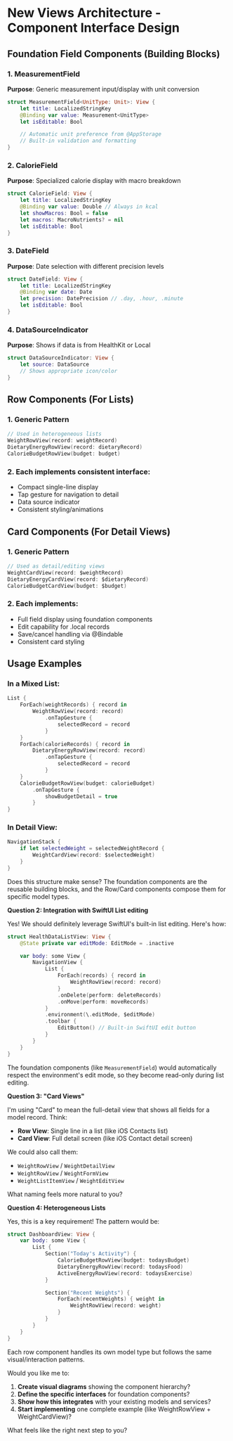# New Views Architecture - Component Interface Design

## Foundation Field Components (Building Blocks)

### 1. MeasurementField
**Purpose**: Generic measurement input/display with unit conversion
```swift
struct MeasurementField<UnitType: Unit>: View {
    let title: LocalizedStringKey
    @Binding var value: Measurement<UnitType>
    let isEditable: Bool

    // Automatic unit preference from @AppStorage
    // Built-in validation and formatting
}
```

### 2. CalorieField
**Purpose**: Specialized calorie display with macro breakdown
```swift
struct CalorieField: View {
    let title: LocalizedStringKey
    @Binding var value: Double // Always in kcal
    let showMacros: Bool = false
    let macros: MacroNutrients? = nil
    let isEditable: Bool
}
```

### 3. DateField
**Purpose**: Date selection with different precision levels
```swift
struct DateField: View {
    let title: LocalizedStringKey
    @Binding var date: Date
    let precision: DatePrecision // .day, .hour, .minute
    let isEditable: Bool
}
```

### 4. DataSourceIndicator
**Purpose**: Shows if data is from HealthKit or Local
```swift
struct DataSourceIndicator: View {
    let source: DataSource
    // Shows appropriate icon/color
}
```

## Row Components (For Lists)

### 1. Generic Pattern
```swift
// Used in heterogeneous lists
WeightRowView(record: weightRecord)
DietaryEnergyRowView(record: dietaryRecord)
CalorieBudgetRowView(budget: budget)
```

### 2. Each implements consistent interface:
- Compact single-line display
- Tap gesture for navigation to detail
- Data source indicator
- Consistent styling/animations

## Card Components (For Detail Views)

### 1. Generic Pattern
```swift
// Used as detail/editing views
WeightCardView(record: $weightRecord)
DietaryEnergyCardView(record: $dietaryRecord)
CalorieBudgetCardView(budget: $budget)
```

### 2. Each implements:
- Full field display using foundation components
- Edit capability for .local records
- Save/cancel handling via @Bindable
- Consistent card styling

## Usage Examples

### In a Mixed List:
```swift
List {
    ForEach(weightRecords) { record in
        WeightRowView(record: record)
            .onTapGesture {
                selectedRecord = record
            }
    }
    ForEach(calorieRecords) { record in
        DietaryEnergyRowView(record: record)
            .onTapGesture {
                selectedRecord = record
            }
    }
    CalorieBudgetRowView(budget: calorieBudget)
        .onTapGesture {
            showBudgetDetail = true
        }
}
```

### In Detail View:
```swift
NavigationStack {
    if let selectedWeight = selectedWeightRecord {
        WeightCardView(record: $selectedWeight)
    }
}
```

Does this structure make sense? The foundation components are the reusable building blocks, and the Row/Card components compose them for specific model types.

**Question 2: Integration with SwiftUI List editing**

Yes! We should definitely leverage SwiftUI's built-in list editing. Here's how:

```swift
struct HealthDataListView: View {
    @State private var editMode: EditMode = .inactive

    var body: some View {
        NavigationView {
            List {
                ForEach(records) { record in
                    WeightRowView(record: record)
                }
                .onDelete(perform: deleteRecords)
                .onMove(perform: moveRecords)
            }
            .environment(\.editMode, $editMode)
            .toolbar {
                EditButton() // Built-in SwiftUI edit button
            }
        }
    }
}
```

The foundation components (like `MeasurementField`) would automatically respect the environment's edit mode, so they become read-only during list editing.

**Question 3: "Card Views"**

I'm using "Card" to mean the full-detail view that shows all fields for a model record. Think:
- **Row View**: Single line in a list (like iOS Contacts list)
- **Card View**: Full detail screen (like iOS Contact detail screen)

We could also call them:
- `WeightRowView` / `WeightDetailView`
- `WeightRowView` / `WeightFormView`
- `WeightListItemView` / `WeightEditView`

What naming feels more natural to you?

**Question 4: Heterogeneous Lists**

Yes, this is a key requirement! The pattern would be:

```swift
struct DashboardView: View {
    var body: some View {
        List {
            Section("Today's Activity") {
                CalorieBudgetRowView(budget: todaysBudget)
                DietaryEnergyRowView(record: todaysFood)
                ActiveEnergyRowView(record: todaysExercise)
            }

            Section("Recent Weights") {
                ForEach(recentWeights) { weight in
                    WeightRowView(record: weight)
                }
            }
        }
    }
}
```

Each row component handles its own model type but follows the same visual/interaction patterns.

Would you like me to:
1. **Create visual diagrams** showing the component hierarchy?
2. **Define the specific interfaces** for foundation components?
3. **Show how this integrates** with your existing models and services?
4. **Start implementing** one complete example (like WeightRowView + WeightCardView)?

What feels like the right next step to you?
